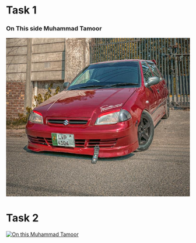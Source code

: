 # Task 1

### On This side Muhammad Tamoor

![On this Muhammad Tamoor](carr.jpg)


# Task 2

[![On this Muhammad Tamoor](https://tamoor.top/wp-content/uploads/2024/09/WhatsApp-Image-2024-09-05-at-7.05.23-PM-scaled.jpeg)](https://tamoor.top/)
